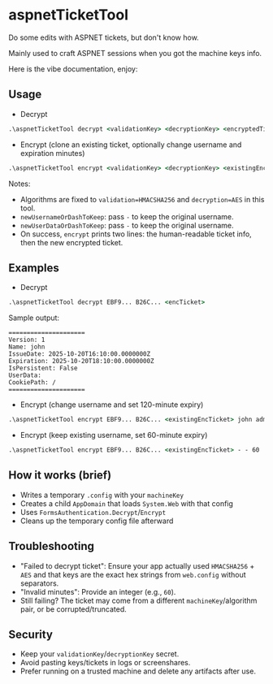 # aspnetTicketTool
Do some edits with ASPNET tickets, but don't know how.

Mainly used to craft ASPNET sessions when you got the machine keys info.

Here is the vibe documentation, enjoy:

## Usage

- Decrypt
```bat
.\aspnetTicketTool decrypt <validationKey> <decryptionKey> <encryptedTicket>
```

- Encrypt (clone an existing ticket, optionally change username and expiration minutes)
```bat
.\aspnetTicketTool encrypt <validationKey> <decryptionKey> <existingEncryptedTicket> <newUsernameOrDashToKeep> <newUserDataOrDashToKeep> <minutes>
```

Notes:
- Algorithms are fixed to `validation=HMACSHA256` and `decryption=AES` in this tool.
- `newUsernameOrDashToKeep`: pass `-` to keep the original username.
- `newUserDataOrDashToKeep`: pass `-` to keep the original username.
- On success, `encrypt` prints two lines: the human-readable ticket info, then the new encrypted ticket.

## Examples

- Decrypt
```bat
.\aspnetTicketTool decrypt EBF9... B26C... <encTicket>
```
Sample output:
```
=====================
Version: 1
Name: john
IssueDate: 2025-10-20T16:10:00.0000000Z
Expiration: 2025-10-20T18:10:00.0000000Z
IsPersistent: False
UserData:
CookiePath: /
=====================
```

- Encrypt (change username and set 120-minute expiry)
```bat
.\aspnetTicketTool encrypt EBF9... B26C... <existingEncTicket> john admin 120
```

- Encrypt (keep existing username, set 60-minute expiry)
```bat
.\aspnetTicketTool encrypt EBF9... B26C... <existingEncTicket> - - 60
```

## How it works (brief)

- Writes a temporary `.config` with your `machineKey`
- Creates a child `AppDomain` that loads `System.Web` with that config
- Uses `FormsAuthentication.Decrypt`/`Encrypt`
- Cleans up the temporary config file afterward

## Troubleshooting

- "Failed to decrypt ticket": Ensure your app actually used `HMACSHA256` + `AES` and that keys are the exact hex strings from `web.config` without separators.
- "Invalid minutes": Provide an integer (e.g., `60`).
- Still failing? The ticket may come from a different `machineKey`/algorithm pair, or be corrupted/truncated.

## Security

- Keep your `validationKey`/`decryptionKey` secret.
- Avoid pasting keys/tickets in logs or screenshares.
- Prefer running on a trusted machine and delete any artifacts after use.
